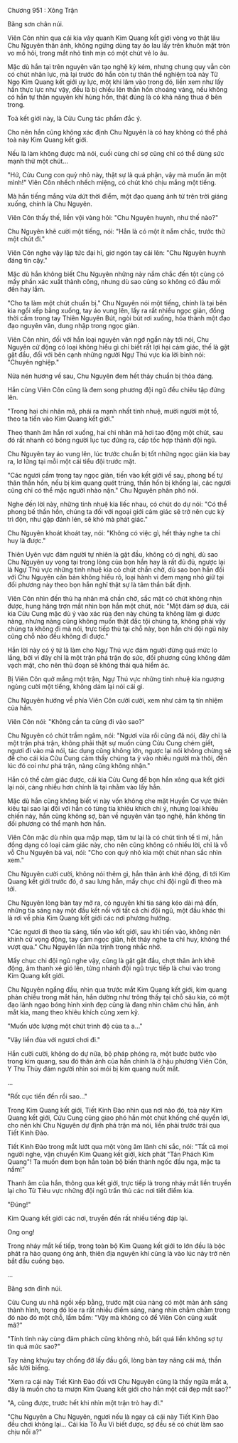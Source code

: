 




Chương 951 : Xông Trận


Băng sơn chân núi.

Viên Côn nhìn qua cái kia vây quanh Kim Quang kết giới vòng vo thật lâu Chu Nguyên thân ảnh, không ngừng dùng tay áo lau lấy trên khuôn mặt tròn vo mồ hôi, trong mắt nhỏ tinh mịn có một chút vẻ lo âu.

Mặc dù hắn tại trên nguyên văn tạo nghệ kỳ kém, nhưng chung quy vẫn còn có chút nhãn lực, mà lại trước đó hắn còn tự thân thể nghiệm toà này Tử Ngọ Kim Quang kết giới uy lực, một khi lâm vào trong đó, liền xem như lấy hắn thực lực như vậy, đều là bị chiếu lên thần hồn choáng váng, nếu không có hắn tự thân nguyên khí hùng hồn, thật đúng là có khả năng thua ở bên trong.

Toà kết giới này, là Cửu Cung tác phẩm đắc ý.

Cho nên hắn cũng không xác định Chu Nguyên là có hay không có thể phá toà này Kim Quang kết giới.

Nếu là làm không được mà nói, cuối cùng chỉ sợ cũng chỉ có thể dùng sức mạnh thử một chút...

"Hứ, Cửu Cung con quỷ nhỏ này, thật sự là quá phận, vậy mà muốn ăn một mình!" Viên Côn nhếch nhếch miệng, có chút khó chịu mắng một tiếng.

Mà hắn tiếng mắng vừa dứt thời điểm, một đạo quang ảnh từ trên trời giáng xuống, chính là Chu Nguyên.

Viên Côn thấy thế, liền vội vàng hỏi: "Chu Nguyên huynh, như thế nào?"

Chu Nguyên khẽ cười một tiếng, nói: "Hẳn là có một ít nắm chắc, trước thử một chút đi."

Viên Côn nghe vậy lập tức đại hỉ, giơ ngón tay cái lên: "Chu Nguyên huynh đáng tin cậy."

Mặc dù hắn không biết Chu Nguyên những này nắm chắc đến tột cùng có mấy phần xác xuất thành công, nhưng dù sao cũng so không có đầu mối đến hay lắm.

"Cho ta làm một chút chuẩn bị." Chu Nguyên nói một tiếng, chính là tại bên kia ngồi xếp bằng xuống, tay áo vung lên, lấy ra rất nhiều ngọc giản, đồng thời cầm trong tay Thiên Nguyên Bút, ngòi bút rơi xuống, hóa thành một đạo đạo nguyên văn, dung nhập trong ngọc giản.

Viên Côn nhìn, đối với hắn loại nguyên văn ngớ ngẩn này tới nói, Chu Nguyên cử động có loại không hiểu gì chỉ biết rất lợi hại cảm giác, thế là gật gật đầu, đối với bên cạnh những người Ngự Thú vực kia lời bình nói: "Chuyên nghiệp."

Nửa nén hương về sau, Chu Nguyên đem hết thảy chuẩn bị thỏa đáng.

Hắn cùng Viên Côn cũng là đem song phương đội ngũ đều chiêu tập đứng lên.

"Trong hai chi nhân mã, phái ra mạnh nhất tinh nhuệ, mười người một tổ, theo ta tiến vào Kim Quang kết giới."

Theo thanh âm hắn rơi xuống, hai chi nhân mã hơi tao động một chút, sau đó rất nhanh có bóng người lục tục đứng ra, cấp tốc hợp thành đội ngũ.

Chu Nguyên tay áo vung lên, lúc trước chuẩn bị tốt những ngọc giản kia bay ra, lơ lửng tại mỗi một cái tiểu đội trước mặt.

"Các ngươi cầm trong tay ngọc giản, tiến vào kết giới về sau, phong bế tự thân thần hồn, nếu bị kim quang quét trúng, thần hồn bị khống lại, các ngươi cũng chỉ có thể mặc người nhào nặn." Chu Nguyên phân phó nói.

Nghe đến lời này, những tinh nhuệ kia liếc nhau, có chút do dự nói: "Có thể phong bế thần hồn, chúng ta đối với ngoại giới cảm giác sẽ trở nên cực kỳ trì độn, như gặp đánh lén, sẽ khó mà phát giác."

Chu Nguyên khoát khoát tay, nói: "Không có việc gì, hết thảy nghe ta chỉ huy là được."

Thiên Uyên vực đám người tự nhiên là gật đầu, không có dị nghị, dù sao Chu Nguyên uy vọng tại trong lòng của bọn hắn hay là rất đủ đủ, ngược lại là Ngự Thú vực những tinh nhuệ kia có chút chần chờ, dù sao bọn hắn đối với Chu Nguyên căn bản không hiểu rõ, loại hành vi đem mạng nhỏ giữ tại đối phương này theo bọn hắn nghĩ thật sự là tâm thần bất định.

Viên Côn nhìn đến thủ hạ nhân mã chần chờ, sắc mặt có chút không nhịn được, hung hăng trợn mắt nhìn bọn hắn một chút, nói: "Một đám sợ dưa, cái kia Cửu Cung mặc dù ỷ vào xác rùa đen này chúng ta không làm gì được nàng, nhưng nàng cũng không muốn thật đắc tội chúng ta, không phải vậy chúng ta không đi mà nói, trực tiếp thủ tại chỗ này, bọn hắn chi đội ngũ này cũng chỗ nào đều không đi được."

Hắn lời này có ý tứ là làm cho Ngự Thú vực đám người đừng quá mức lo lắng, bởi vì đây chỉ là một trận phá trận đọ sức, đối phương cũng không dám vạch mặt, cho nên thủ đoạn sẽ không thái quá hiểm ác.

Bị Viên Côn quở mắng một trận, Ngự Thú vực những tinh nhuệ kia ngượng ngùng cười một tiếng, không dám lại nói cái gì.

Chu Nguyên hướng về phía Viên Côn cười cười, xem như cảm tạ tín nhiệm của hắn.

Viên Côn nói: "Không cần ta cũng đi vào sao?"

Chu Nguyên có chút trầm ngâm, nói: "Ngươi vừa rồi cũng đã nói, đây chỉ là một trận phá trận, không phải thật sự muốn cùng Cửu Cung chém giết, ngươi đi vào mà nói, tác dụng cũng không lớn, ngược lại nói không chừng sẽ để cho cái kia Cửu Cung cảm thấy chúng ta ỷ vào nhiều người mà thôi, đến lúc đó coi như phá trận, nàng cũng không nhận."

Hắn có thể cảm giác được, cái kia Cửu Cung để bọn hắn xông qua kết giới lại nói, càng nhiều hơn chính là tại nhằm vào lấy hắn.

Mặc dù hắn cũng không biết vị này vốn không che mặt Huyền Cơ vực thiên kiêu tại sao lại đối với hắn có từng tia khiêu khích chi ý, nhưng loại khiêu chiến này, hắn cũng không sợ, bàn về nguyên văn tạo nghệ, hắn không tin đối phương có thể mạnh hơn hắn.

Viên Côn mặc dù nhìn qua mập mạp, tâm tư lại là có chút tinh tế tỉ mỉ, hắn đồng dạng có loại cảm giác này, cho nên cũng không có nhiều lời, chỉ là vỗ vỗ Chu Nguyên bả vai, nói: "Cho con quỷ nhỏ kia một chút nhan sắc nhìn xem."

Chu Nguyên cười cười, không nói thêm gì, hắn thân ảnh khẽ động, đi tới Kim Quang kết giới trước đó, ở sau lưng hắn, mấy chục chi đội ngũ đi theo mà tới.

Chu Nguyên lòng bàn tay mở ra, có nguyên khí tia sáng kéo dài mà đến, những tia sáng này một đầu kết nối với tất cả chi đội ngũ, một đầu khác thì là rơi về phía Kim Quang kết giới các nơi phương hướng.

"Các ngươi đi theo tia sáng, tiến vào kết giới, sau khi tiến vào, không nên khinh cử vọng động, tay cầm ngọc giản, hết thảy nghe ta chỉ huy, không thể vượt qua." Chu Nguyên lần nữa trịnh trọng nhắc nhở.

Mấy chục chi đội ngũ nghe vậy, cũng là gật gật đầu, chợt thân ảnh khẽ động, âm thanh xé gió lên, từng nhánh đội ngũ trực tiếp là chui vào trong Kim Quang kết giới.

Chu Nguyên ngẩng đầu, nhìn qua trước mắt Kim Quang kết giới, kim quang phản chiếu trong mắt hắn, hắn dường như trông thấy tại chỗ sâu kia, có một đạo lãnh ngạo bóng hình xinh đẹp cũng là đang nhìn chăm chú hắn, ánh mắt kia, mang theo khiêu khích cùng xem kỹ.

"Muốn ước lượng một chút trình độ của ta a..."

"Vậy liền đùa với ngươi chơi đi."

Hắn cười cười, không do dự nữa, bộ pháp phóng ra, một bước bước vào trong kim quang, sau đó thân ảnh của hắn chính là ở hậu phương Viên Côn, Y Thu Thủy đám người nhìn soi mói bị kim quang nuốt mất.

...

"Rốt cục tiến đến rồi sao..."

Trong Kim Quang kết giới, Tiết Kinh Đào nhìn qua nơi nào đó, toà này Kim Quang kết giới, Cửu Cung cũng giao phó hắn một chút khống chế quyền lợi, cho nên khi Chu Nguyên dự định phá trận mà nói, liền phải trước trải qua Tiết Kinh Đào.

Tiết Kinh Đào trong mắt lướt qua một vòng âm lãnh chi sắc, nói: "Tất cả mọi người nghe, vận chuyển Kim Quang kết giới, kích phát "Tán Phách Kim Quang"! Ta muốn đem bọn hắn toàn bộ biến thành ngốc đầu nga, mặc ta nắm!"

Thanh âm của hắn, thông qua kết giới, trực tiếp là trong nháy mắt liền truyền lại cho Tử Tiêu vực những đội ngũ trấn thủ các nơi tiết điểm kia.

"Đúng!"

Kim Quang kết giới các nơi, truyền đến rất nhiều tiếng đáp lại.

Ong ong!

Trong nháy mắt kế tiếp, trong toàn bộ Kim Quang kết giới to lớn đều là bộc phát ra hào quang óng ánh, thiên địa nguyên khí cũng là vào lúc này trở nên bắt đầu cuồng bạo.

...

Băng sơn đỉnh núi.

Cửu Cung ưu nhã ngồi xếp bằng, trước mặt của nàng có một màn ánh sáng thành hình, trong đó lóe ra rất nhiều điểm sáng, nàng nhìn chằm chằm trong đó nào đó một chỗ, lẩm bẩm: "Vậy mà không có để Viên Côn cũng xuất mã?"

"Tính tình này cùng đảm phách cũng không nhỏ, bất quá liền không sợ tự tin quá mức sao?"

Tay nàng khuỷu tay chống đỡ lấy đầu gối, lòng bàn tay nâng cái má, thần sắc lười biếng.

"Xem ra cái này Tiết Kinh Đào đối với Chu Nguyên cũng là thấy ngứa mắt a, đây là muốn cho ta mượn Kim Quang kết giới cho hắn một cái đẹp mắt sao?"

"A, cũng được, trước hết khi nhìn một trận trò hay đi."

"Chu Nguyên a Chu Nguyên, ngươi nếu là ngay cả cái này Tiết Kinh Đào đều chơi không lại... Cái kia Tô Ấu Vi biết được, sợ đều sẽ có chút làm sao chịu nổi a?"




